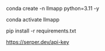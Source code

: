 conda create -n llmapp python=3.11 -y

conda activate llmapp

pip install -r requirements.txt




https://serper.dev/api-key